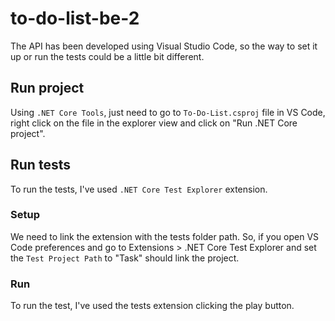 # to-do-list-be-2

The API has been developed using Visual Studio Code, so the way to set it up or run the tests could be a little bit different.

## Run project

Using `.NET Core Tools`, just need to go to `To-Do-List.csproj` file in VS Code, right click on the file in the explorer view and click on "Run .NET Core project".

## Run tests

To run the tests, I've used `.NET Core Test Explorer` extension.

### Setup

We need to link the extension with the tests folder path. So, if you open VS Code preferences and go to Extensions > .NET Core Test Explorer and set the `Test Project Path` to "Task" should link the project.

### Run

To run the test, I've used the tests extension clicking the play button.
